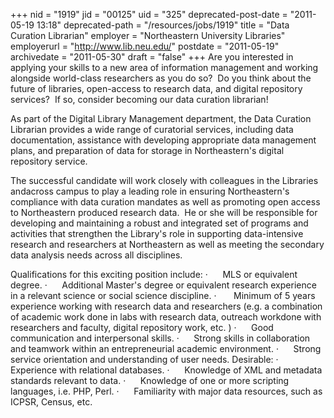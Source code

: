 +++
nid = "1919"
jid = "00125"
uid = "325"
deprecated-post-date = "2011-05-19 13:18"
deprecated-path = "/resources/jobs/1919"
title = "Data Curation Librarian"
employer = "Northeastern University Libraries"
employerurl = "http://www.lib.neu.edu/"
postdate = "2011-05-19"
archivedate = "2011-05-30"
draft = "false"
+++
Are you interested in applying your skills to a new area of information
management and working alongside world-class researchers as you do so?
 Do you think about the future of libraries, open-access to research
data, and digital repository services?  If so, consider becoming our
data curation librarian!

As part of the Digital Library Management department, the Data Curation
Librarian provides a wide range of curatorial services, including data
documentation, assistance with developing appropriate data management
plans, and preparation of data for storage in Northeastern's digital
repository service.

The successful candidate will work closely with colleagues in the
Libraries andacross campus to play a leading role in ensuring
Northeastern's compliance with data curation mandates as well as
promoting open access to Northeastern produced research data.  He or she
will be responsible for developing and maintaining a robust and
integrated set of programs and activities that strengthen the Library's
role in supporting data-intensive research and researchers at
Northeastern as well as meeting the secondary data analysis needs across
all disciplines.
  
Qualifications for this exciting position include:
·      MLS or equivalent degree.
·      Additional Master's degree or equivalent research experience in a
relevant science or social science discipline.
·       Minimum of 5 years experience working with research data and
researchers (e.g. a combination of academic work done in labs with
research data, outreach workdone with researchers and faculty, digital
repository work, etc. )
·      Good communication and interpersonal skills.
·      Strong skills in collaboration and teamwork within an
entrepreneurial academic environment.
·      Strong service orientation and understanding of user needs.
Desirable:
·      Experience with relational databases.
·      Knowledge of XML and metadata standards relevant to data.
·      Knowledge of one or more scripting languages, i.e. PHP, Perl.
·      Familiarity with major data resources, such as ICPSR, Census,
etc.
